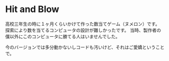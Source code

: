 # Hit and Blow
高校三年生の時に１ヶ月くらいかけて作った数当てゲーム（ヌメロン）です。
探索により数を当てるコンピュータの設計が難しかったです。
当時、製作者の僕以外にこのコンピュータに勝てる人はいませんでした。

今のバージョンでは多分動かないしコードも汚いけど、それはご愛嬌ということで。
